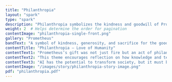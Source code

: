 ```yaml
---
title: "Philanthropia"
layout: "spark"
type: "spark"
description: "Philanthropia symbolizes the kindness and goodwill of Prometheus towards humanity."
weight: 2  # Helps determine the order for pagination
contentImage: "philanthropia-single-front.png"
gallery: "Prometheus"
bandText: "A symbol of kindness, generosity, and sacrifice for the good of others."
contentTitle: "Philanthropia – Love of Humanity"
contentText1: "Prometheus’s gift was not just fire but an act of philanthropy, born out of love for humanity. It demonstrated a selfless desire to uplift humankind."
contentText2: "This theme encourages reflection on how knowledge and technology, like AI, can be used for social good—fostering community, connection, and well-being."
contentText3: "AI has the potential to transform society, but it must be wielded with care to ensure it benefits all, much like Prometheus’s gift to humanity."
contentImage: "/images/story/philanthropia-story-image.png"
pdf: "philanthropia.pdf"
---
```


